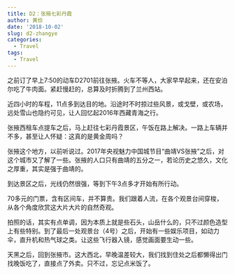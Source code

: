 ```yaml
---
title: D2：张掖七彩丹霞
author: 黄俭
date: '2018-10-02'
slug: d2-zhangye
categories:
  - Travel
tags:
  - Travel
---
```

之前订了早上7:50的动车D2701前往张掖。火车不等人，大家早早起来，还在安泊尔吃了牛肉面。紧赶慢赶的，总算及时折腾到了兰州西站。

近四小时的车程，11点多到达目的地。沿途时不时掠过些风景，或戈壁，或农场，远处雪山也隐约可见，让人回忆起2016年西藏青海之行。

张掖西租车点提车之后，马上赶往七彩丹霞景区，午饭在路上解决。一路上车辆并不多，甚至让人怀疑：这真的是黄金周吗？

张掖这个地方，以前听说过。2017年央视魅力中国城节目“曲靖VS张掖”之后，对这个城市又了解了一些。张掖的人口只有曲靖的五分之一，若论历史之悠久，文化之厚重，其实是强于曲靖的。

到达景区之后，光线仍然很强，等到下午3点多才开始有所行动。

70多元的门票，含有区间车，并不算贵。我们跟着人流，在各个观景台间穿梭，从各个角度欣赏这大片大片的自然奇观。

拍照的话，其实有点单调，因为本质上就是些石头，山岳什么的，只不过颜色造型上有些特别。到了最后一处观景台（4号）之后，开始有一些娱乐项目，如动力伞，直升机和热气球之类。让这些飞行器入镜，感觉画面要生动一些。

天黑之后，回到张掖市。这大西北，早晚温差较大，我们找到住处之后都懒得出门找晚饭吃了，直接点了外卖。只不过，忘记点米饭了。